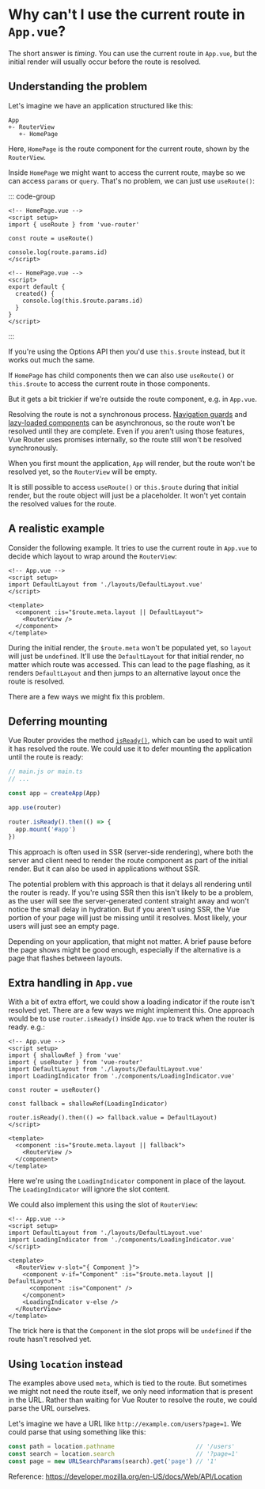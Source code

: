# Why can't I use the current route in `App.vue`?

The short answer is *timing*. You can use the current route in `App.vue`, but the initial render will usually occur before the route is resolved.

## Understanding the problem

Let's imagine we have an application structured like this:

```
App
+- RouterView
   +- HomePage
```

Here, `HomePage` is the route component for the current route, shown by the `RouterView`.

Inside `HomePage` we might want to access the current route, maybe so we can access `params` or `query`. That's no problem, we can just use `useRoute()`:

::: code-group

```vue [Composition API]
<!-- HomePage.vue -->
<script setup>
import { useRoute } from 'vue-router'

const route = useRoute()

console.log(route.params.id)
</script>
```

```vue [Options API]
<!-- HomePage.vue -->
<script>
export default {
  created() {
    console.log(this.$route.params.id)
  }
}
</script>
```

:::

If you're using the Options API then you'd use `this.$route` instead, but it works out much the same.

If `HomePage` has child components then we can also use `useRoute()` or `this.$route` to access the current route in those components.

But it gets a bit trickier if we're outside the route component, e.g. in `App.vue`.

Resolving the route is not a synchronous process. [Navigation guards](https://router.vuejs.org/guide/advanced/navigation-guards.html) and [lazy-loaded components](https://router.vuejs.org/guide/advanced/lazy-loading.html) can be asynchronous, so the route won't be resolved until they are complete. Even if you aren't using those features, Vue Router uses promises internally, so the route still won't be resolved synchronously.

When you first mount the application, `App` will render, but the route won't be resolved yet, so the `RouterView` will be empty.

It is still possible to access `useRoute()` or `this.$route` during that initial render, but the route object will just be a placeholder. It won't yet contain the resolved values for the route.

## A realistic example

Consider the following example. It tries to use the current route in `App.vue` to decide which layout to wrap around the `RouterView`:

```vue
<!-- App.vue -->
<script setup>
import DefaultLayout from './layouts/DefaultLayout.vue'
</script>

<template>
  <component :is="$route.meta.layout || DefaultLayout">
    <RouterView />
  </component>
</template>
```

During the initial render, the `$route.meta` won't be populated yet, so `layout` will just be `undefined`. It'll use the `DefaultLayout` for that initial render, no matter which route was accessed. This can lead to the page flashing, as it renders `DefaultLayout` and then jumps to an alternative layout once the route is resolved.

There are a few ways we might fix this problem.

## Deferring mounting

Vue Router provides the method [`isReady()`](https://router.vuejs.org/api/interfaces/Router.html#isReady), which can be used to wait until it has resolved the route. We could use it to defer mounting the application until the route is ready:

```js
// main.js or main.ts
// ...

const app = createApp(App)

app.use(router)

router.isReady().then(() => {
  app.mount('#app')
})
```

This approach is often used in SSR (server-side rendering), where both the server and client need to render the route component as part of the initial render. But it can also be used in applications without SSR.

The potential problem with this approach is that it delays all rendering until the router is ready. If you're using SSR then this isn't likely to be a problem, as the user will see the server-generated content straight away and won't notice the small delay in hydration. But if you aren't using SSR, the Vue portion of your page will just be missing until it resolves. Most likely, your users will just see an empty page.

Depending on your application, that might not matter. A brief pause before the page shows might be good enough, especially if the alternative is a page that flashes between layouts.

## Extra handling in `App.vue`

With a bit of extra effort, we could show a loading indicator if the route isn't resolved yet. There are a few ways we might implement this. One approach would be to use `router.isReady()` inside `App.vue` to track when the router is ready. e.g.:

```vue
<!-- App.vue -->
<script setup>
import { shallowRef } from 'vue'
import { useRouter } from 'vue-router'
import DefaultLayout from './layouts/DefaultLayout.vue'
import LoadingIndicator from './components/LoadingIndicator.vue'

const router = useRouter()

const fallback = shallowRef(LoadingIndicator)

router.isReady().then(() => fallback.value = DefaultLayout)
</script>

<template>
  <component :is="$route.meta.layout || fallback">
    <RouterView />
  </component>
</template>
```

Here we're using the `LoadingIndicator` component in place of the layout. The `LoadingIndicator` will ignore the slot content.

We could also implement this using the slot of `RouterView`:

```vue
<!-- App.vue -->
<script setup>
import DefaultLayout from './layouts/DefaultLayout.vue'
import LoadingIndicator from './components/LoadingIndicator.vue'
</script>

<template>
  <RouterView v-slot="{ Component }">
    <component v-if="Component" :is="$route.meta.layout || DefaultLayout">
      <component :is="Component" />
    </component>
    <LoadingIndicator v-else />
  </RouterView>
</template>
```

The trick here is that the `Component` in the slot props will be `undefined` if the route hasn't resolved yet.

## Using `location` instead

The examples above used `meta`, which is tied to the route. But sometimes we might not need the route itself, we only need information that is present in the URL. Rather than waiting for Vue Router to resolve the route, we could parse the URL ourselves.

Let's imagine we have a URL like `http://example.com/users?page=1`. We could parse that using something like this:

```js
const path = location.pathname                       // '/users'
const search = location.search                       // '?page=1'
const page = new URLSearchParams(search).get('page') // '1'
```

Reference: <https://developer.mozilla.org/en-US/docs/Web/API/Location>
